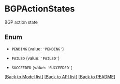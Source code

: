 # BGPActionStates

BGP action state

## Enum

* `PENDING` (value: `'PENDING'`)

* `FAILED` (value: `'FAILED'`)

* `SUCCEEDED` (value: `'SUCCEEDED'`)

[[Back to Model list]](../README.md#documentation-for-models) [[Back to API list]](../README.md#documentation-for-api-endpoints) [[Back to README]](../README.md)



